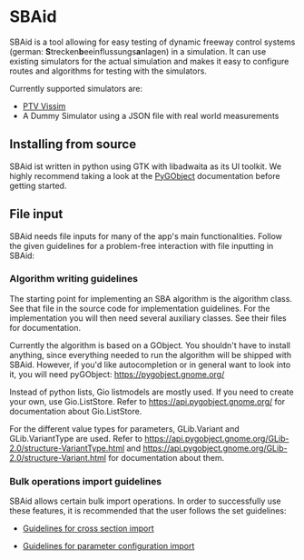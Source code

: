 # SBAid

SBAid is a tool allowing for easy testing of dynamic freeway control systems (german: **S**trecken**b**eeinflussungs**a**nlagen) in a simulation.
It can use existing simulators for the actual simulation and makes it easy to configure routes and 
algorithms for testing with the simulators.

Currently supported simulators are:
- [PTV Vissim](https://www.ptvgroup.com/en/products/ptv-vissim)
- A Dummy Simulator using a JSON file with real world measurements

## Installing from source

SBAid ist written in python using GTK with libadwaita as its UI toolkit. We highly recommend
taking a look at the [PyGObject](https://pygobject.gnome.org/) documentation before getting started.

## File input

SBAid needs file inputs for many of the app's main functionalities. Follow the given guidelines for a problem-free interaction with file inputting in SBAid:

### Algorithm writing guidelines

The starting point for implementing an SBA algorithm is the algorithm class. See that file in the source code for implementation guidelines.
For the implementation you will then need several auxiliary classes. See their files for documentation.

Currently the algorithm is based on a GObject. You shouldn't have to install anything, since everything needed to run the algorithm will be shipped with SBAid. However, if you'd like autocompletion or in general want to look into it, you will need pyGObject: https://pygobject.gnome.org/

Instead of python lists, Gio listmodels are mostly used. If you need to create your own, use Gio.ListStore. Refer to https://api.pygobject.gnome.org/ for documentation about Gio.ListStore.

For the different value types for parameters, GLib.Variant and GLib.VariantType are used. Refer to https://api.pygobject.gnome.org/GLib-2.0/structure-VariantType.html and https://api.pygobject.gnome.org/GLib-2.0/structure-Variant.html for documentation about them.

### Bulk operations import guidelines

SBAid allows certain bulk import operations. In order to successfully use these features, it is recommended that the user follows the set guidelines:

- [Guidelines for cross section import](readmes/cross_section_import.md)

- [Guidelines for parameter configuration import](readmes/parameter_configuration_import.md)
